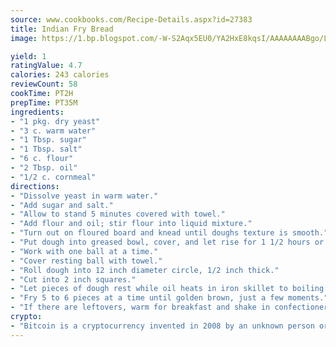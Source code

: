 ```yaml
---
source: www.cookbooks.com/Recipe-Details.aspx?id=27383
title: Indian Fry Bread
image: https://1.bp.blogspot.com/-W-S2Aqx5EU0/YA2HxE8kqsI/AAAAAAAABgo/LNxJ2X_rvYgPNsplYMgQNjuwxaZ0e3pQQCLcBGAsYHQ/s320/17.png

yield: 1
ratingValue: 4.7
calories: 243 calories
reviewCount: 58
cookTime: PT2H
prepTime: PT35M
ingredients:
- "1 pkg. dry yeast"
- "3 c. warm water"
- "1 Tbsp. sugar"
- "1 Tbsp. salt"
- "6 c. flour"
- "2 Tbsp. oil"
- "1/2 c. cornmeal"
directions:
- "Dissolve yeast in warm water."
- "Add sugar and salt."
- "Allow to stand 5 minutes covered with towel."
- "Add flour and oil; stir flour into liquid mixture."
- "Turn out on floured board and knead until doughs texture is smooth."
- "Put dough into greased bowl, cover, and let rise for 1 1/2 hours or until doubled in bulk. When doubled, punch down and knead a few moments in 1/2 c. cornmeal. Separate into two balls."
- "Work with one ball at a time."
- "Cover resting ball with towel."
- "Roll dough into 12 inch diameter circle, 1/2 inch thick."
- "Cut into 2 inch squares."
- "Let pieces of dough rest while oil heats in iron skillet to boiling point."
- "Fry 5 to 6 pieces at a time until golden brown, just a few moments."
- "If there are leftovers, warm for breakfast and shake in confectioners sugar."
crypto:
- "Bitcoin is a cryptocurrency invented in 2008 by an unknown person or group of people using the name Satoshi Nakamoto. The currency began use in 2009 when its implementation was released as open-source software. Bitcoin is a decentralized digital currency, without a central bank or single administrator that can be sent from user to user on the peer-to-peer bitcoin network without the need for intermediaries. Transactions are verified by network nodes through cryptography and recorded in a public distributed ledger called a blockchain. Bitcoins are created as a reward for a process known as mining. They can be exchanged for other currencies, products, and services. Research produced by the University of Cambridge estimated that in 2017, there were 2.9 to 5.8 million unique users using a cryptocurrency wallet, most of them using bitcoin."
---
```

